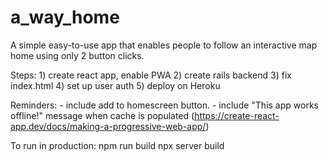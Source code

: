 # a_way_home
A simple easy-to-use app that enables  people to follow an interactive map home using only 2 button clicks. 

Steps: 1) create react app, enable PWA 2) create rails backend 3) fix index.html 4) set up user auth 5) deploy on Heroku  

Reminders: 
    - include add to homescreen button.
    - include "This app works offline!" message when cache is populated
        (https://create-react-app.dev/docs/making-a-progressive-web-app/)

To run in production:
    npm run build
    npx server build